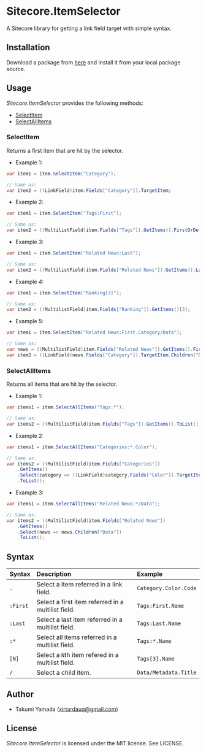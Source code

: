 # Sitecore.ItemSelector
A Sitecore library for getting a link field target with simple syntax.

## Installation
Download a package from [here](https://github.com/xirtardauq/Sitecore.ItemSelector/releases) and install it from your local package source.

## Usage
*Sitecore.ItemSelector* provides the following methods:

- [SelectItem](#user-content-selectitem)
- [SelectAllItems](#user-content-selectallitems)

### SelectItem
Returns a first item that are hit by the selector.

- Example 1:
```csharp
var item1 = item.SelectItem("Category");

// Same as:
var item2 = ((LinkField)item.Fields["Category"]).TargetItem;
```

- Example 2:
```csharp
var item1 = item.SelectItem("Tags:First");

// Same as:
var item2 = ((MultilistField)item.Fields["Tags"]).GetItems().FirstOrDefault();
```

- Example 3:
```csharp
var item1 = item.SelectItem("Related News:Last");

// Same as:
var item2 = ((MultilistField)item.Fields["Related News"]).GetItems().LastOrDefault();
```

- Example 4:
```csharp
var item1 = item.SelectItem("Ranking[3]");

// Same as:
var item2 = ((MultilistField)item.Fields["Ranking"]).GetItems()[3];
```

- Example 5:
```csharp
var item1 = item.SelectItem("Related News:First.Category/Data");

// Same as:
var news = ((MultilistField)item.Fields["Related News"]).GetItems().FirstOrDefault();
var item2 = ((LinkField)news.Fields["Category"]).TargetItem.Children["Data"];
```

### SelectAllItems
Returns all items that are hit by the selector.

- Example 1:
```csharp
var items1 = item.SelectAllItems("Tags:*");

// Same as:
var items2 = ((MultilistField)item.Fields["Tags"]).GetItems().ToList();
```

- Example 2:
```csharp
var items1 = item.SelectAllItems("Categories:*.Color");

// Same as:
var items2 = ((MultilistField)item.Fields["Categories"])
    .GetItems()
    .Select(category => ((LinkField)category.Fields["Color"]).TargetItem)
    .ToList();
```

- Example 3:
```csharp
var items1 = item.SelectAllItems("Related News:*/Data");

// Same as:
var items2 = ((MultilistField)item.Fields["Related News"])
    .GetItems()
    .Select(news => news.Children["Data"])
    .ToList();
```

## Syntax
|Syntax|Description|Example|
|:-|:-|:-|
|`.`|Select a item referred in a link field.|`Category.Color.Code`|
|`:First`|Select a first item referred in a multilist field.|`Tags:First.Name`|
|`:Last`|Select a last item referred in a multilist field.|`Tags:Last.Name`|
|`:*`|Select all items referred in a multilist field.|`Tags:*.Name`|
|`[N]`|Select a `N`th item refered in a multilist field.|`Tags[3].Name`|
|`/`|Select a child item.|`Data/Metadata.Title`|

## Author
- Takumi Yamada (xirtardauq@gmail.com)

## License
*Sitecore.ItemSelector* is licensed under the MIT license. See LICENSE.